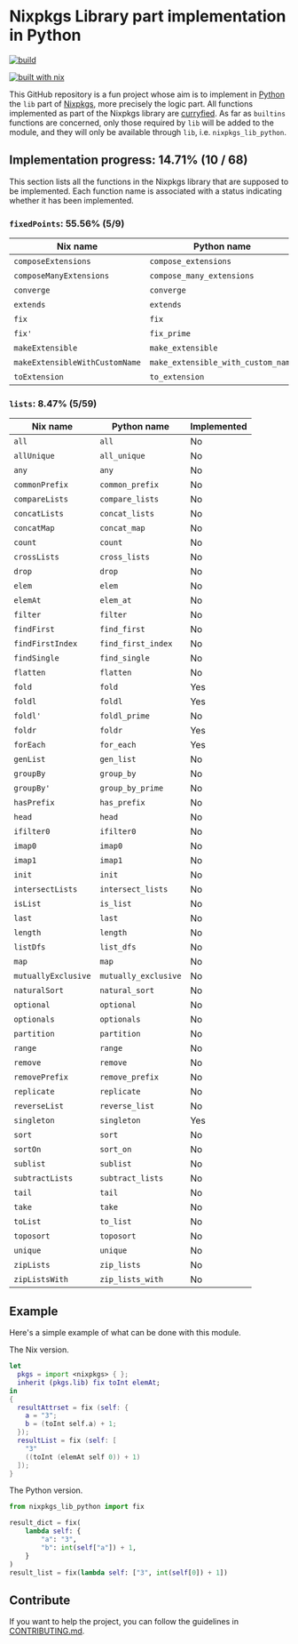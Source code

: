 # Nixpkgs Library part implementation in Python
[![build](https://github.com/theobori/nixpkgs-lib-python/actions/workflows/build.yml/badge.svg)](https://github.com/theobori/nixpkgs-lib-python/actions/workflows/build.yml)

[![built with nix](https://builtwithnix.org/badge.svg)](https://builtwithnix.org)

This GitHub repository is a fun project whose aim is to implement in [Python](https://www.python.org/) the `lib` part of [Nixpkgs](https://github.com/NixOS/nixpkgs), more precisely the logic part. All functions implemented as part of the Nixpkgs library are [curryfied](https://en.wikipedia.org/wiki/Currying). As far as `builtins` functions are concerned, only those required by `lib` will be added to the module, and they will only be available through `lib`, i.e. `nixpkgs_lib_python`.

## Implementation progress: 14.71% (10 / 68)

This section lists all the functions in the Nixpkgs library that are supposed to be implemented.
Each function name is associated with a status indicating whether it has been implemented.

### `fixedPoints`: 55.56% (5/9)
|Nix name|Python name|Implemented|
|-|-|-|
|`composeExtensions`|`compose_extensions`|No|
|`composeManyExtensions`|`compose_many_extensions`|No|
|`converge`|`converge`|Yes|
|`extends`|`extends`|Yes|
|`fix`|`fix`|Yes|
|`fix'`|`fix_prime`|Yes|
|`makeExtensible`|`make_extensible`|No|
|`makeExtensibleWithCustomName`|`make_extensible_with_custom_name`|No|
|`toExtension`|`to_extension`|Yes|

### `lists`: 8.47% (5/59)
|Nix name|Python name|Implemented|
|-|-|-|
|`all`|`all`|No|
|`allUnique`|`all_unique`|No|
|`any`|`any`|No|
|`commonPrefix`|`common_prefix`|No|
|`compareLists`|`compare_lists`|No|
|`concatLists`|`concat_lists`|No|
|`concatMap`|`concat_map`|No|
|`count`|`count`|No|
|`crossLists`|`cross_lists`|No|
|`drop`|`drop`|No|
|`elem`|`elem`|No|
|`elemAt`|`elem_at`|No|
|`filter`|`filter`|No|
|`findFirst`|`find_first`|No|
|`findFirstIndex`|`find_first_index`|No|
|`findSingle`|`find_single`|No|
|`flatten`|`flatten`|No|
|`fold`|`fold`|Yes|
|`foldl`|`foldl`|Yes|
|`foldl'`|`foldl_prime`|No|
|`foldr`|`foldr`|Yes|
|`forEach`|`for_each`|Yes|
|`genList`|`gen_list`|No|
|`groupBy`|`group_by`|No|
|`groupBy'`|`group_by_prime`|No|
|`hasPrefix`|`has_prefix`|No|
|`head`|`head`|No|
|`ifilter0`|`ifilter0`|No|
|`imap0`|`imap0`|No|
|`imap1`|`imap1`|No|
|`init`|`init`|No|
|`intersectLists`|`intersect_lists`|No|
|`isList`|`is_list`|No|
|`last`|`last`|No|
|`length`|`length`|No|
|`listDfs`|`list_dfs`|No|
|`map`|`map`|No|
|`mutuallyExclusive`|`mutually_exclusive`|No|
|`naturalSort`|`natural_sort`|No|
|`optional`|`optional`|No|
|`optionals`|`optionals`|No|
|`partition`|`partition`|No|
|`range`|`range`|No|
|`remove`|`remove`|No|
|`removePrefix`|`remove_prefix`|No|
|`replicate`|`replicate`|No|
|`reverseList`|`reverse_list`|No|
|`singleton`|`singleton`|Yes|
|`sort`|`sort`|No|
|`sortOn`|`sort_on`|No|
|`sublist`|`sublist`|No|
|`subtractLists`|`subtract_lists`|No|
|`tail`|`tail`|No|
|`take`|`take`|No|
|`toList`|`to_list`|No|
|`toposort`|`toposort`|No|
|`unique`|`unique`|No|
|`zipLists`|`zip_lists`|No|
|`zipListsWith`|`zip_lists_with`|No|


## Example

Here's a simple example of what can be done with this module.

The Nix version.
```nix
let
  pkgs = import <nixpkgs> { };
  inherit (pkgs.lib) fix toInt elemAt;
in
{
  resultAttrset = fix (self: {
    a = "3";
    b = (toInt self.a) + 1;
  });
  resultList = fix (self: [
    "3"
    ((toInt (elemAt self 0)) + 1)
  ]);
}
```

The Python version.
```python
from nixpkgs_lib_python import fix

result_dict = fix(
    lambda self: {
        "a": "3",
        "b": int(self["a"]) + 1,
    }
)
result_list = fix(lambda self: ["3", int(self[0]) + 1])
```

## Contribute

If you want to help the project, you can follow the guidelines in [CONTRIBUTING.md](./CONTRIBUTING.md).

